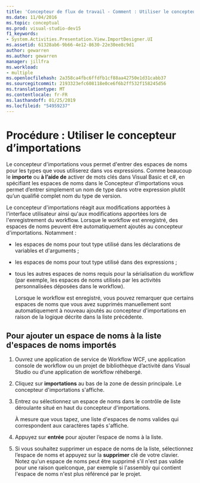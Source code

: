```yaml
---
title: 'Concepteur de flux de travail - Comment : Utiliser le concepteur d’importations'
ms.date: 11/04/2016
ms.topic: conceptual
ms.prod: visual-studio-dev15
f1_keywords:
- System.Activities.Presentation.View.ImportDesigner.UI
ms.assetid: 61328ab6-9b66-4e12-8630-22e30ee8c9d1
author: gewarren
ms.author: gewarren
manager: jillfra
ms.workload:
- multiple
ms.openlocfilehash: 2a358ca4fbc6ffdfb1cf88aa42750e1d31cabb37
ms.sourcegitcommit: 2193323efc608118e0ce6f6b2ff532f158245d56
ms.translationtype: MT
ms.contentlocale: fr-FR
ms.lasthandoff: 01/25/2019
ms.locfileid: "54959237"
---
```

# <a name="how-to-use-the-imports-designer"></a>Procédure : Utiliser le concepteur d’importations

Le concepteur d'importations vous permet d'entrer des espaces de noms pour les types que vous utiliserez dans vos expressions. Comme beaucoup le **importe** ou **à l’aide de** activer de mots clés dans Visual Basic et c#, en spécifiant les espaces de noms dans le Concepteur d’importations vous permet d’entrer simplement un nom de type dans votre expression plutôt qu’un qualifié complet nom du type de version.

Le concepteur d'importations réagit aux modifications apportées à l'interface utilisateur ainsi qu'aux modifications apportées lors de l'enregistrement du workflow. Lorsque le workflow est enregistré, des espaces de noms peuvent être automatiquement ajoutés au concepteur d'importations. Notamment :

- les espaces de noms pour tout type utilisé dans les déclarations de variables et d'arguments ;

- les espaces de noms pour tout type utilisé dans des expressions ;

- tous les autres espaces de noms requis pour la sérialisation du workflow (par exemple, les espaces de noms utilisés par les activités personnalisées déposées dans le workflow).

  Lorsque le workflow est enregistré, vous pouvez remarquer que certains espaces de noms que vous avez supprimés manuellement sont automatiquement à nouveau ajoutés au concepteur d'importations en raison de la logique décrite dans la liste précédente.

## <a name="to-add-a-namespace-to-the-list-of-imported-namespaces"></a>Pour ajouter un espace de noms à la liste d'espaces de noms importés

1.  Ouvrez une application de service de Workflow WCF, une application console de workflow ou un projet de bibliothèque d’activité dans Visual Studio ou d’une application de workflow réhébergé.

2.  Cliquez sur **importations** au bas de la zone de dessin principale. Le concepteur d'importations s'affiche.

3.  Entrez ou sélectionnez un espace de noms dans le contrôle de liste déroulante situé en haut du concepteur d'importations.

     À mesure que vous tapez, une liste d'espaces de noms valides qui correspondent aux caractères tapés s'affiche.

4.  Appuyez sur **entrée** pour ajouter l’espace de noms à la liste.

5.  Si vous souhaitez supprimer un espace de noms de la liste, sélectionnez l’espace de noms et appuyez sur la **supprimer** clé de votre clavier. Notez qu'un espace de noms peut être supprimé s'il n'est pas valide pour une raison quelconque, par exemple si l'assembly qui contient l'espace de noms n'est plus référencé par le projet.